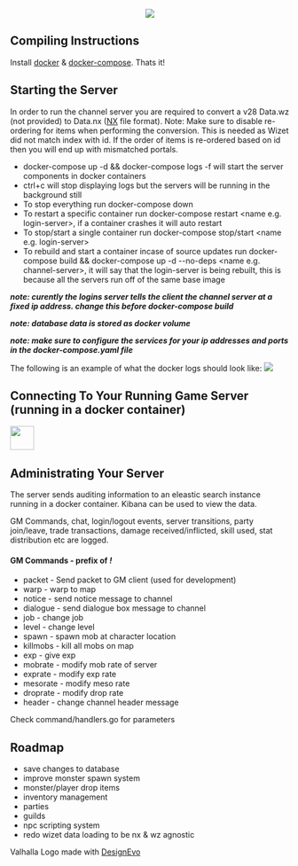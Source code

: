 <p align="center">
  <img src="https://i.imgur.com/mo4tfJF.png"/>
</p>

## Compiling Instructions
Install [docker](https://docs.docker.com/install/) & [docker-compose](https://docs.docker.com/compose/install/). Thats it! 

## Starting the Server

In order to run the channel server you are required to convert a v28 Data.wz (not provided) to Data.nx ([NX](https://nxformat.github.io/) file format). Note: Make sure to disable re-ordering for items when performing the conversion. This is needed as Wizet did not match index with id. If the order of items is re-ordered based on id then you will end up with mismatched portals.

* docker-compose up -d && docker-compose logs -f will start the server components in docker containers
* ctrl+c will stop displaying logs but the servers will be running in the background still
* To stop everything run docker-compose down
* To restart a specific container run docker-compose restart \<name e.g. login-server\>, if a container crashes it will auto restart
* To stop/start a single container run docker-compose stop/start \<name e.g. login-server\>
* To rebuild and start a container incase of source updates run docker-compose build && docker-compose up -d --no-deps \<name e.g. channel-server\>, it will say that the login-server is being rebuilt, this is because all the servers run off of the same base image

***note: curently the logins server tells the client the channel server at a fixed ip address. change this before docker-compose build***

***note: database data is stored as docker volume***

***note: make sure to configure the services for your ip addresses and ports in the docker-compose.yaml file***

The following is an example of what the docker logs should look like:
![](https://i.imgur.com/Lqh0Ln7.png)

## Connecting To Your Running Game Server (running in a docker container)
<img height="43px" src="https://d29fhpw069ctt2.cloudfront.net/icon/image/38771/preview.svg"/>

## Administrating Your Server
The server sends auditing information to an eleastic search instance running in a docker container. Kibana can be used to view the data.

GM Commands, chat, login/logout events, server transitions, party join/leave, trade transactions, damage received/inflicted, skill used, stat distribution  etc are logged.

#### GM Commands - prefix of ***!***
* packet - Send packet to GM client (used for development)
* warp - warp to map
* notice - send notice message to channel
* dialogue - send dialogue box message to channel
* job - change job
* level - change level
* spawn - spawn mob at character location
* killmobs - kill all mobs on map
* exp - give exp
* mobrate - modify mob rate of server
* exprate - modify exp rate
* mesorate - modify meso rate
* droprate - modify drop rate
* header - change channel header message

Check command/handlers.go for parameters

## Roadmap
* save changes to database
* improve monster spawn system
* monster/player drop items
* inventory management
* parties
* guilds
* npc scripting system
* redo wizet data loading to be nx & wz agnostic

<div>Valhalla Logo made with <a href="https://
www.designevo.com/" title="Free Online Logo Maker">DesignEvo</a></div>